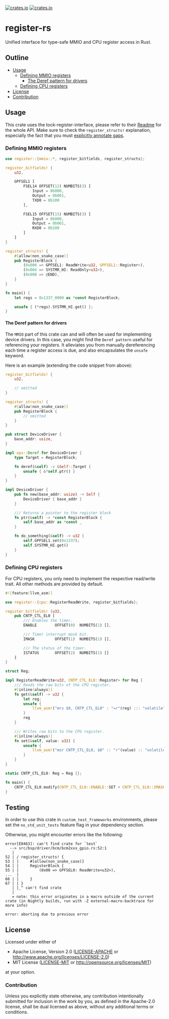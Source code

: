 [![crates.io](https://img.shields.io/crates/d/register.svg)](https://crates.io/crates/register)
[![crates.io](https://img.shields.io/crates/v/register.svg)](https://crates.io/crates/register)

# register-rs

Unified interface for type-safe MMIO and CPU register access in Rust.

## Outline

- [Usage](#usage)
  - [Defining MMIO registers](#defining-mmio-registers)
    - [The Deref pattern for drivers](#the-deref-pattern-for-drivers)
  - [Defining CPU registers](#defining-cpu-registers)
- [License](#license)
- [Contribution](#contribution)

## Usage

This crate uses the tock-register-interface, please refer to their
[Readme](https://github.com/tock/tock/tree/master/libraries/tock-register-interface) for the whole
API. Make sure to check the `register_structs!` explanation, especially the fact that you must
[explicitly annotate gaps].

[explicitly annotate gaps]: https://github.com/tock/tock/tree/master/libraries/tock-register-interface#defining-registers

### Defining MMIO registers

```rust
use register::{mmio::*, register_bitfields, register_structs};

register_bitfields! {
    u32,

    GPFSEL1 [
        FSEL14 OFFSET(12) NUMBITS(3) [
            Input = 0b000,
            Output = 0b001,
            TXD0 = 0b100
        ],

        FSEL15 OFFSET(15) NUMBITS(3) [
            Input = 0b000,
            Output = 0b001,
            RXD0 = 0b100
        ]
    ]
}

register_structs! {
    #[allow(non_snake_case)]
    pub RegisterBlock {
        (0x000 => GPFSEL1: ReadWrite<u32, GPFSEL1::Register>),
        (0x004 => SYSTMR_HI: ReadOnly<u32>),
        (0x008 => @END),
    }
}

fn main() {
    let regs = 0x1337_0000 as *const RegisterBlock;

    unsafe { (*regs).SYSTMR_HI.get() };
}
```

#### The Deref pattern for drivers

The `MMIO` part of this crate can and will often be used for implementing device drivers. In this
case, you might find the `Deref pattern` useful for referencing your registers. It alleviates you
from manually dereferencing each time a register access is due, and also encapsulates the `unsafe`
keyword.

Here is an example (extending the code snippet from above):

```rust
register_bitfields! {
    u32,

    // omitted
}

register_structs! {
    #[allow(non_snake_case)]
    pub RegisterBlock {
        // omitted
    }
}

pub struct DeviceDriver {
    base_addr: usize,
}

impl ops::Deref for DeviceDriver {
    type Target = RegisterBlock;

    fn deref(&self) -> &Self::Target {
        unsafe { &*self.ptr() }
    }
}

impl DeviceDriver {
    pub fn new(base_addr: usize) -> Self {
        DeviceDriver { base_addr }
    }

    /// Returns a pointer to the register block
    fn ptr(&self) -> *const RegisterBlock {
        self.base_addr as *const _
    }

    fn do_something(&self) -> u32 {
        self.GPFSEL1.set(0x1337);
        self.SYSTMR_HI.get()
    }
}
```

### Defining CPU registers

For CPU registers, you only need to implement the respective read/write trait. All other methods are
provided by default.

```rust
#![feature(llvm_asm)]

use register::{cpu::RegisterReadWrite, register_bitfields};

register_bitfields! {u32,
    pub CNTP_CTL_EL0 [
        /// Enables the timer.
        ENABLE        OFFSET(0)  NUMBITS(1) [],

        /// Timer interrupt mask bit.
        IMASK         OFFSET(1)  NUMBITS(1) [],

        /// The status of the timer.
        ISTATUS       OFFSET(2)  NUMBITS(1) []
    ]
}

struct Reg;

impl RegisterReadWrite<u32, CNTP_CTL_EL0::Register> for Reg {
    /// Reads the raw bits of the CPU register.
    #[inline(always)]
    fn get(&self) -> u32 {
        let reg;
        unsafe {
            llvm_asm!("mrs $0, CNTP_CTL_EL0" : "=r"(reg) ::: "volatile");
        }
        reg
    }

    /// Writes raw bits to the CPU register.
    #[inline(always)]
    fn set(&self, value: u32) {
        unsafe {
            llvm_asm!("msr CNTP_CTL_EL0, $0" :: "r"(value) :: "volatile");
        }
    }
}

static CNTP_CTL_EL0: Reg = Reg {};

fn main() {
    CNTP_CTL_EL0.modify(CNTP_CTL_EL0::ENABLE::SET + CNTP_CTL_EL0::IMASK::SET);
}

```

## Testing

In order to use this crate in `custom_test_frameworks` environments, please set the
`no_std_unit_tests` feature flag in your dependency section.

Otherwise, you might encounter errors like the following:

```console
error[E0463]: can't find crate for `test`
  --> src/bsp/driver/bcm/bcm2xxx_gpio.rs:52:1
   |
52 | / register_structs! {
53 | |     #[allow(non_snake_case)]
54 | |     RegisterBlock {
55 | |         (0x00 => GPFSEL0: ReadWrite<u32>),
...  |
66 | |     }
67 | | }
   | |_^ can't find crate
   |
   = note: this error originates in a macro outside of the current crate (in Nightly builds, run with -Z external-macro-backtrace for more info)

error: aborting due to previous error
```

## License

Licensed under either of

- Apache License, Version 2.0 ([LICENSE-APACHE](LICENSE-APACHE) or
  http://www.apache.org/licenses/LICENSE-2.0)
- MIT License ([LICENSE-MIT](LICENSE-MIT) or http://opensource.org/licenses/MIT)

at your option.

### Contribution

Unless you explicitly state otherwise, any contribution intentionally submitted for inclusion in the
work by you, as defined in the Apache-2.0 license, shall be dual licensed as above, without any
additional terms or conditions.
